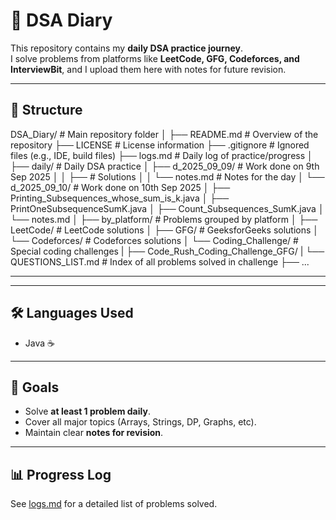 # 📘 DSA Diary

This repository contains my **daily DSA practice journey**.  
I solve problems from platforms like **LeetCode, GFG, Codeforces, and InterviewBit**, and I upload them here with notes for future revision.

---

## 📂 Structure


DSA_Diary/ # Main repository folder
│
├── README.md # Overview of the repository
├── LICENSE # License information
├── .gitignore # Ignored files (e.g., IDE, build files)
├── logs.md # Daily log of practice/progress
│
├── daily/ # Daily DSA practice
│ ├── d_2025_09_09/ # Work done on 9th Sep 2025
│ │ ├── <Java files> # Solutions
│ │ └── notes.md # Notes for the day
│ └── d_2025_09_10/ # Work done on 10th Sep 2025
│ ├── Printing_Subsequences_whose_sum_is_k.java
│ ├── PrintOneSubsequenceSumK.java
│ ├── Count_Subsequences_SumK.java
│ └── notes.md
│
├── by_platform/ # Problems grouped by platform
│ ├── LeetCode/ # LeetCode solutions
│ ├── GFG/ # GeeksforGeeks solutions
│ └── Codeforces/ # Codeforces solutions
│
└── Coding_Challenge/ # Special coding challenges
| ├── Code_Rush_Coding_Challenge_GFG/
| └── QUESTIONS_LIST.md # Index of all problems solved in challenge
├── ...




---

---

## 🛠️ Languages Used
- Java ☕


---

## 🎯 Goals
- Solve **at least 1 problem daily**.
- Cover all major topics (Arrays, Strings, DP, Graphs, etc).
- Maintain clear **notes for revision**.

---

## 📊 Progress Log
See [logs.md](logs.md) for a detailed list of problems solved.
